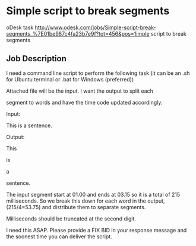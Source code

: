 Simple script to break segments
===============================

oDesk task
    http://www.odesk.com/jobs/Simple-script-break-segments_%7E01be987c4fa23b7e9f?tot=456&pos=1imple script to break segments


Job Description
---------------

I need a command line script to perform the following task (it can be an .sh for Ubuntu terminal or .bat for Windows (preferred))

 Attached file will be the input. I want the output to split each <p></p> segment to words and have the time code updated accordingly.

 Input:
 <p begin="00:00:01.00" end="00:00:03.15">This is a sentence.</p>

 Output:
 <p begin="00:00:01.00" end="00:00:01.53">This</p>
 <p begin="00:00:01.53" end="00:00:02.07">is</p>
 <p begin="00:00:02.07" end="00:00:02.61">a</p>
 <p begin="00:00:02.61" end="00:00:03.15">sentence.</p>

 The input segment start at 01.00 and ends at 03.15 so it is a total of 215 milliseconds. So we break this down for each word in the output, (215/4=53.75) and distribute them to separate segments.

 Milliseconds should be truncated at the second digit.

 I need this ASAP. Please provide a FIX BID in your response message and the soonest time you can deliver the script.



